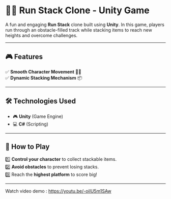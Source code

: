 # 🏃‍♂️ Run Stack Clone - Unity Game

A fun and engaging **Run Stack** clone built using **Unity**. In this game, players run through an obstacle-filled track while stacking items to reach new heights and overcome challenges. 

---

## 🎮 Features
✅ **Smooth Character Movement** 🏃‍♂️  
✅ **Dynamic Stacking Mechanism** 📦   

---

## 🛠️ Technologies Used
- 🎮 **Unity** (Game Engine)  
- 💻 **C#** (Scripting)  

---

## 📌 How to Play
1️⃣ **Control your character** to collect stackable items.  
2️⃣ **Avoid obstacles** to prevent losing stacks.  
3️⃣ Reach the **highest platform** to score big!  

---
Watch video demo : https://youtu.be/-oiIU5m1SAw
